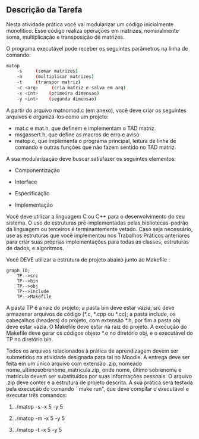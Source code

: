 # 

## Descrição da Tarefa

Nesta atividade prática você vai modularizar um código inicialmente monolítico. Esse código realiza operações em matrizes, nominalmente soma, multiplicação e transposição de matrizes.

O programa executável pode receber os seguintes parâmetros na linha de comando:

```sh
matop
    -s     (somar matrizes)
    -m     (multiplicar matrizes)
    -t     (transpor matriz)
    -c <arq>     (cria matriz e salva em arq)
    -x <int>    (primeira dimensao)
    -y <int>    (segunda dimensao)
```

A partir do arquivo matnomod.c (em anexo), você deve criar os seguintes arquivos e organizá-los como um projeto:

- mat.c e mat.h, que definem e implementam o TAD matriz.
- msgassert.h, que define as macros de erro e aviso
- matop.c, que implementa o programa principal, leitura de linha de comando e outras funções que não fazem sentido no TAD matriz.

A sua modularização deve buscar satisfazer os seguintes elementos:

- Componentização

- Interface

- Especificação

- Implementação

Você deve utilizar a linguagem C ou C++ para o desenvolvimento do seu sistema. O uso de estruturas pré-implementadas pelas bibliotecas-padrão da linguagem ou terceiros é terminantemente vetado. Caso seja necessário, use as estruturas que você implementou nos Trabalhos Práticos anteriores para criar suas próprias implementações para todas as classes, estruturas de dados, e algoritmos.

Você DEVE utilizar a estrutura de projeto abaixo junto ao Makefile :

```mermaid
graph TD;
    TP-->src
    TP-->bin
    TP-->obj
    TP-->include
    TP-->Makefile
```

A pasta TP é a raiz do projeto; a pasta bin deve estar vazia; src deve armazenar arquivos de código (*.c, *.cpp ou *.cc); a pasta include, os cabeçalhos (headers) do projeto, com extensão *.h, por fim a pasta obj deve estar vazia. O Makefile deve estar na raiz do projeto. A execução do Makefile deve gerar os códigos objeto *.o no diretório obj, e o executável do TP no diretório bin.


Todos os arquivos relacionados à prática de aprendizagem devem ser submetidos na atividade designada para tal no Moodle. A entrega deve ser feita em um único arquivo com extensão .zip, nomeado nome_ultimosobrenome_matricula.zip, onde nome, último sobrenome e matrícula devem ser substituídos por suas informações pessoais. O arquivo .zip deve conter e a estrutura de projeto descrita. A sua prática será testada pela execução do comando ``make run", que deve compilar o executável e executar três comandos:

1. ./matop -s -x 5 -y 5

2. ./matop -m -x 5 -y 5

3. ./matop -t -x 5 -y 5